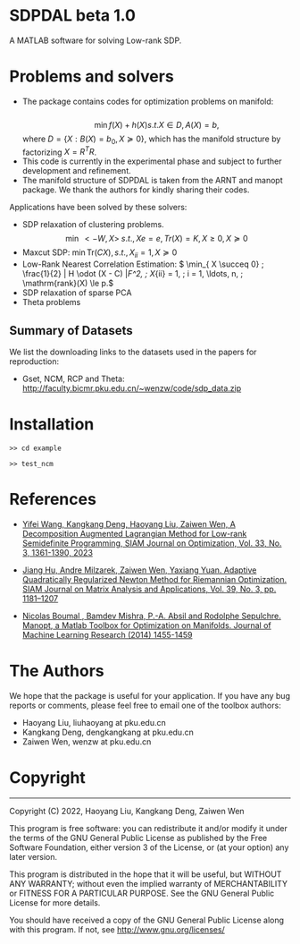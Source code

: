  

 # SDPDAL beta 1.0
 A MATLAB software for solving Low-rank SDP.

 # Problems and solvers
 - The package contains codes for optimization problems on manifold:   
    ​        $$\min  f(X) + h(X)  s.t. X \in D, A(X) = b,$$ 
    where $D = \{X: B(X)=b_0, X\succeq 0\}$, which has the manifold structure by factorizing $X = R^TR$. 
 - This code is currently in the experimental phase and subject to further development and refinement. 
 - The manifold structure of SDPDAL is taken from the ARNT and manopt package.  We thank the authors for kindly sharing their codes. 

Applications have been solved by these solvers:
- SDP relaxation of clustering problems.
  $$\min \;  <-W,X>\;  s.t., Xe = e, Tr(X) = K, X \geq 0, X\succeq 0$$
- Maxcut SDP: $\min  \mathrm{Tr}(CX), s.t., X_{ii}=1, X \succeq 0$
- Low-Rank Nearest Correlation  Estimation: $ \min_{ X \succeq 0} \; \frac{1}{2} \| H \odot (X - C) \|_F^2, \; X_{ii} = 1, \; i = 1, \ldots, n, \; \mathrm{rank}(X) \le p.$
- SDP relaxation of sparse PCA
- Theta problems

## Summary of Datasets 
We list the downloading links to the datasets used in the papers for reproduction:
* Gset, NCM, RCP and Theta: http://faculty.bicmr.pku.edu.cn/~wenzw/code/sdp_data.zip

# Installation 

 `>> cd example` 
 
 `>> test_ncm`
 
# References
- [Yifei Wang, Kangkang Deng, Haoyang Liu, Zaiwen Wen, A Decomposition Augmented Lagrangian Method for Low-rank Semidefinite Programming, SIAM Journal on Optimization, Vol. 33, No. 3, 1361-1390, 2023](https://arxiv.org/pdf/2109.11707.pdf)

- [Jiang Hu, Andre Milzarek, Zaiwen Wen, Yaxiang Yuan. Adaptive Quadratically Regularized Newton Method for Riemannian Optimization. SIAM Journal on Matrix Analysis and Applications, Vol. 39, No. 3, pp. 1181–1207](https://epubs.siam.org/doi/10.1137/17M1142478)

- [Nicolas Boumal , Bamdev Mishra, P.-A. Absil and Rodolphe Sepulchre. Manopt, a Matlab Toolbox for Optimization on Manifolds. Journal of Machine Learning Research (2014) 1455-1459](http://jmlr.org/papers/v15/boumal14a.html)


 # The Authors
 We hope that the package is useful for your application.  If you have any bug reports or comments, please feel free to email one of the toolbox authors:
 * Haoyang Liu, liuhaoyang at pku.edu.cn
 * Kangkang Deng, dengkangkang at pku.edu.cn
 * Zaiwen Wen, wenzw at pku.edu.cn


 # Copyright
-------------------------------------------------------------------------
   Copyright (C) 2022, Haoyang Liu, Kangkang Deng, Zaiwen Wen

   This program is free software: you can redistribute it and/or modify
   it under the terms of the GNU General Public License as published by
   the Free Software Foundation, either version 3 of the License, or
   (at your option) any later version.

   This program is distributed in the hope that it will be useful,
   but WITHOUT ANY WARRANTY; without  even the implied warranty of
   MERCHANTABILITY or FITNESS FOR A PARTICULAR PURPOSE.  See the
   GNU General Public License for more details.

   You should have received a copy of the GNU General Public License
   along with this program.  If not, see <http://www.gnu.org/licenses/>

